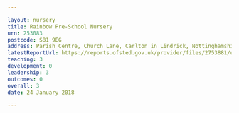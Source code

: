 ```yaml
---

layout: nursery
title: Rainbow Pre-School Nursery
urn: 253083
postcode: S81 9EG
address: Parish Centre, Church Lane, Carlton in Lindrick, Nottinghamshire, S81 9EG
latestReportUrl: https://reports.ofsted.gov.uk/provider/files/2753881/urn/253083.pdf
teaching: 3
development: 0
leadership: 3
outcomes: 0
overall: 3
date: 24 January 2018

---
```

